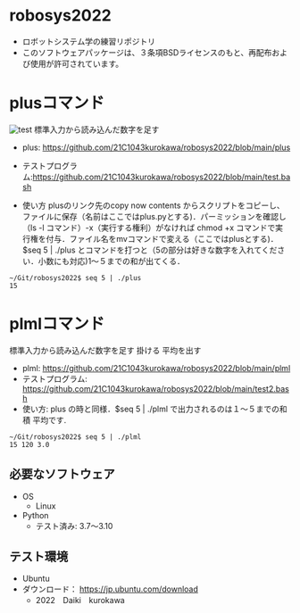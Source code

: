 # robosys2022
* ロボットシステム学の練習リポジトリ
* このソフトウェアパッケージは、３条項BSDライセンスのもと、再配布および使用が許可されています。
# plusコマンド
![test](https://github.com/21C1043kurokawa/robosys2022/actions/workflows/test.yml/badge.svg)
標準入力から読み込んだ数字を足す  

* plus: https://github.com/21C1043kurokawa/robosys2022/blob/main/plus

* テストプログラム:https://github.com/21C1043kurokawa/robosys2022/blob/main/test.bash


* 使い方
plusのリンク先のcopy now contents からスクリプトをコピーし、ファイルに保存（名前はここではplus.pyとする)．パーミッションを確認し（ls -l コマンド）-x（実行する権利）がなければ
chmod +x コマンドで実行権を付与．ファイル名をmvコマンドで変える（ここではplusとする)．
$seq 5 | ./plus
とコマンドを打つと（5の部分は好きな数字を入れてください．小数にも対応)1～５までの和が出てくる．
```
~/Git/robosys2022$ seq 5 | ./plus
15
```
# plmlコマンド
標準入力から読み込んだ数字を足す 掛ける 平均を出す
* plml: https://github.com/21C1043kurokawa/robosys2022/blob/main/plml
* テストプログラム: https://github.com/21C1043kurokawa/robosys2022/blob/main/test2.bash
* 使い方:
 plus の時と同様．$seq 5 | ./plml で出力されるのは１～５までの和 積 平均です.
```
~/Git/robosys2022$ seq 5 | ./plml
15 120 3.0
```

## 必要なソフトウェア
* OS
  * Linux
* Python
  * テスト済み: 3.7〜3.10

## テスト環境
* Ubuntu 
 * ダウンロード： https://jp.ubuntu.com/download  
   * 2022　Daiki　kurokawa
